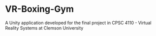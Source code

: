 # VR-Boxing-Gym
A Unity application developed for the final project in CPSC 4110 - Virtual Reality Systems at Clemson University
